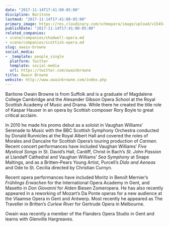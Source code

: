```yaml
---
date: "2017-11-14T17:41:00-05:00"
discipline: Baritone
lastmod: "2017-11-14T17:41:00-05:00"
primary_image: https://res.cloudinary.com/schmopera/image/upload/v1545409169/media/webhook-uploads/1510699143227/owain-w338h450.jpg.jpg
publishDate: "2017-11-14T17:41:00-05:00"
related_companies:
- scene/companies/shadwell-opera.md
- scene/companies/scottish-opera.md
slug: owain-browne
social_media:
- _template: people_single
  platform: Twitter
  template: social-media
  url: https://twitter.com/owainbrowne
title: Owain Browne
website: http://www.owainbrowne.com/index.php
---
```


Baritone Owain Browne is from Suffolk and is a graduate of Magdalene College Cambridge and the Alexander Gibson Opera School at the Royal Scottish Academy of Music and Drama. While there he created the title role of Kaspar Hauser in an opera by Scottish composer Rory Boyle to great critical acclaim.

In 2010 he made his proms debut as a soloist in Vaughan Williams’ Serenade to Music with the BBC Scottish Symphony Orchestra conducted by Donald Runnicles at the Royal Albert Hall and covered the roles of Morales and Dancaïre for Scottish Opera’s touring production of *Carmen*.
Recent concert performances have included Vaughan Williams’ *Five Mystical Songs* in St. David’s Hall, Cardiff, Christ in Bach’s *St. John Passion* at Llandaff Cathedral and Vaughan Williams’ *Sea Symphony* at Snape Maltings, and as a Britten–Pears Young Artist, Purcell’s *Dido and Aeneas* and Ode to St. Cecilia directed by Christian Curnyn.

Recent opera performances have included Moritz in Benoît Mernier’s *Frühlings Erwachen* for the International Opera Academy in Gent, and Masetto in *Don Giovanni* for Alden Biesen Zomeropera. He has also recently appeared in a reworking of Mozart’s Da Ponte operas for a new audience at the Vlaamse Opera in Gent and Antwerp. Most recently he appeared as The Traveller in Britten’s *Curlew River* for Gertrude Opera in Melbourne.

Owain was recently a member of the Flanders Opera Studio in Gent and learns with Glenville Hargreaves.
